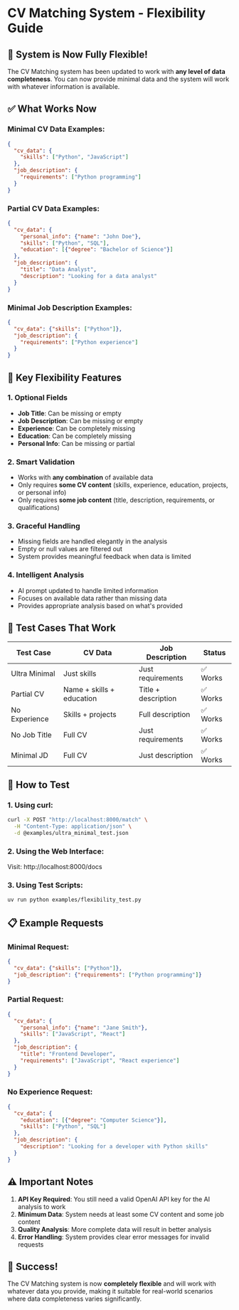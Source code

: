 # CV Matching System - Flexibility Guide

## 🎯 **System is Now Fully Flexible!**

The CV Matching system has been updated to work with **any level of data completeness**. You can now provide minimal data and the system will work with whatever information is available.

## ✅ **What Works Now**

### **Minimal CV Data Examples:**
```json
{
  "cv_data": {
    "skills": ["Python", "JavaScript"]
  },
  "job_description": {
    "requirements": ["Python programming"]
  }
}
```

### **Partial CV Data Examples:**
```json
{
  "cv_data": {
    "personal_info": {"name": "John Doe"},
    "skills": ["Python", "SQL"],
    "education": [{"degree": "Bachelor of Science"}]
  },
  "job_description": {
    "title": "Data Analyst",
    "description": "Looking for a data analyst"
  }
}
```

### **Minimal Job Description Examples:**
```json
{
  "cv_data": {"skills": ["Python"]},
  "job_description": {
    "requirements": ["Python experience"]
  }
}
```

## 🔧 **Key Flexibility Features**

### **1. Optional Fields**
- **Job Title**: Can be missing or empty
- **Job Description**: Can be missing or empty  
- **Experience**: Can be completely missing
- **Education**: Can be completely missing
- **Personal Info**: Can be missing or partial

### **2. Smart Validation**
- Works with **any combination** of available data
- Only requires **some CV content** (skills, experience, education, projects, or personal info)
- Only requires **some job content** (title, description, requirements, or qualifications)

### **3. Graceful Handling**
- Missing fields are handled elegantly in the analysis
- Empty or null values are filtered out
- System provides meaningful feedback when data is limited

### **4. Intelligent Analysis**
- AI prompt updated to handle limited information
- Focuses on available data rather than missing data
- Provides appropriate analysis based on what's provided

## 🧪 **Test Cases That Work**

| Test Case | CV Data | Job Description | Status |
|-----------|---------|-----------------|--------|
| Ultra Minimal | Just skills | Just requirements | ✅ Works |
| Partial CV | Name + skills + education | Title + description | ✅ Works |
| No Experience | Skills + projects | Full description | ✅ Works |
| No Job Title | Full CV | Just requirements | ✅ Works |
| Minimal JD | Full CV | Just description | ✅ Works |

## 🚀 **How to Test**

### **1. Using curl:**
```bash
curl -X POST "http://localhost:8000/match" \
  -H "Content-Type: application/json" \
  -d @examples/ultra_minimal_test.json
```

### **2. Using the Web Interface:**
Visit: http://localhost:8000/docs

### **3. Using Test Scripts:**
```bash
uv run python examples/flexibility_test.py
```

## 📋 **Example Requests**

### **Minimal Request:**
```json
{
  "cv_data": {"skills": ["Python"]},
  "job_description": {"requirements": ["Python programming"]}
}
```

### **Partial Request:**
```json
{
  "cv_data": {
    "personal_info": {"name": "Jane Smith"},
    "skills": ["JavaScript", "React"]
  },
  "job_description": {
    "title": "Frontend Developer",
    "requirements": ["JavaScript", "React experience"]
  }
}
```

### **No Experience Request:**
```json
{
  "cv_data": {
    "education": [{"degree": "Computer Science"}],
    "skills": ["Python", "SQL"]
  },
  "job_description": {
    "description": "Looking for a developer with Python skills"
  }
}
```

## ⚠️ **Important Notes**

1. **API Key Required**: You still need a valid OpenAI API key for the AI analysis to work
2. **Minimum Data**: System needs at least some CV content and some job content
3. **Quality Analysis**: More complete data will result in better analysis
4. **Error Handling**: System provides clear error messages for invalid requests

## 🎉 **Success!**

The CV Matching system is now **completely flexible** and will work with whatever data you provide, making it suitable for real-world scenarios where data completeness varies significantly.
